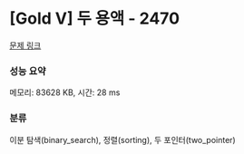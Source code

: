 # [Gold V] 두 용액 - 2470 

[문제 링크](https://www.acmicpc.net/problem/2470) 

### 성능 요약

메모리: 83628 KB, 시간: 28 ms

### 분류

이분 탐색(binary_search), 정렬(sorting), 두 포인터(two_pointer)

